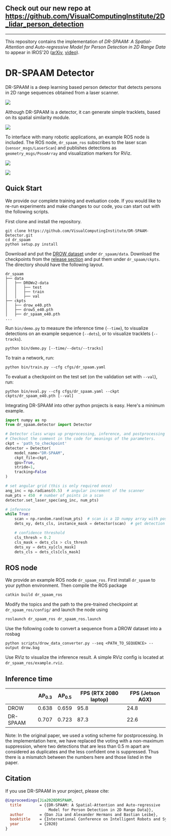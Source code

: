## Check out our new repo at https://github.com/VisualComputingInstitute/2D_lidar_person_detection

---- 

This repository contains the implementation of *DR-SPAAM: A Spatial-Attention and Auto-regressive Model for Person Detection in 2D Range Data*
to appear in IROS'20 ([arXiv](https://arxiv.org/abs/2004.14079), [video](https://www.youtube.com/watch?v=fACppMBEiQo)).

# DR-SPAAM Detector
DR-SPAAM is a deep learning based person detector that detects persons in 2D range sequences obtained from a laser scanner.

![](imgs/dets.gif)

Although DR-SPAAM is a detector, it can generate simple tracklets, based on its spatial similarity module.

![](imgs/tracks.gif)

To interface with many robotic applications, an example ROS node is included.
The ROS node, `dr_spaam_ros` subscribes to the laser scan (`sensor_msgs/LaserScan`)
and publishes detections as `geometry_msgs/PoseArray` and visualization markers for RViz.

![](imgs/rosgraph.png)

![](imgs/dr_spaam_ros.gif)

## Quick Start
We provide our complete training and eveluation code.
If you would like to re-run experiments and make changes to our code, you can start out with the following scripts.

First clone and install the repository.
```
git clone https://github.com/VisualComputingInstitute/DR-SPAAM-Detector.git
cd dr_spaam
python setup.py install
```

Download and put the [DROW dataset](https://github.com/VisualComputingInstitute/DROW) under `dr_spaam/data`. 
Download the checkpoints from the [release section](https://github.com/VisualComputingInstitute/DR-SPAAM-Detector/releases) and put them under `dr_spaam/ckpts`.
The directory should have the following layout.
```
dr_spaam
├── data
│   ├── DROWv2-data
│   │   ├── test
│   │   ├── train
│   │   ├── val
├── ckpts
│   ├── drow_e40.pth
│   ├── drow5_e40.pth
│   ├── dr_spaam_e40.pth
...
``` 

Run `bin/demo.py` to measure the inference time (`--time`), 
to visualize detections on an example sequence (`--dets`), 
or to visualize tracklets (`--tracks`).
```
python bin/demo.py [--time/--dets/--tracks]
```

To train a network, run:
```
python bin/train.py --cfg cfgs/dr_spaam.yaml
```

To evaluat a checkpoint on the test set (on the validation set with `--val`), run:
```
python bin/eval.py --cfg cfgs/dr_spaam.yaml --ckpt ckpts/dr_spaam_e40.pth [--val]
```

Integrating DR-SPAAM into other python projects is easy. 
Here's a minimum example.
```python
import numpy as np
from dr_spaam.detector import Detector

# Detector class wraps up preprocessing, inference, and postprocessing for DR-SPAAM.
# Checkout the comment in the code for meanings of the parameters.
ckpt = 'path_to_checkpoint'
detector = Detector(
    model_name="DR-SPAAM", 
    ckpt_file=ckpt, 
    gpu=True, 
    stride=1, 
    tracking=False
)

# set angular grid (this is only required once)
ang_inc = np.radians(0.5)  # angular increment of the scanner
num_pts = 450  # number of points in a scan
detector.set_laser_spec(ang_inc, num_pts)

# inference
while True:
    scan = np.random.rand(num_pts)  # scan is a 1D numpy array with positive values
    dets_xy, dets_cls, instance_mask = detector(scan)  # get detection

    # confidence threshold
    cls_thresh = 0.2
    cls_mask = dets_cls > cls_thresh
    dets_xy = dets_xy[cls_mask]
    dets_cls = dets_cls[cls_mask]
```

## ROS node
We provide an example ROS node `dr_spaam_ros`. 
First install `dr_spaam` to your python environment.
Then compile the ROS package 
```
catkin build dr_spaam_ros
```

Modify the topics and the path to the pre-trained checkpoint at 
`dr_spaam_ros/config/` and launch the node using
```
roslaunch dr_spaam_ros dr_spaam_ros.launch
```

Use the following code to convert a sequence from a DROW dataset into a rosbag
```
python scripts/drow_data_converter.py --seq <PATH_TO_SEQUENCE> --output drow.bag
```

Use RViz to visualize the inference result.
A simple RViz config is located at `dr_spaam_ros/example.rviz`.

## Inference time
|        | AP<sub>0.3</sub> | AP<sub>0.5</sub> | FPS (RTX 2080 laptop) | FPS (Jetson AGX) |
|--------|------------------|------------------|-----------------------|------------------|
|DROW    | 0.638 | 0.659 | 95.8 | 24.8 |
|DR-SPAAM| 0.707 | 0.723 | 87.3 | 22.6 |

Note: In the original paper, we used a voting scheme for postprocessing.
In the implementation here, we have replaced the voting with a non-maximum suppression,
where two detections that are less than 0.5 m apart are considered as duplicates 
and the less confident one is suppressed.
Thus there is a mismatch between the numbers here and those listed in the paper.

## Citation
If you use DR-SPAAM in your project, please cite:
```BibTeX
@inproceedings{Jia2020DRSPAAM,
  title        = {{DR-SPAAM: A Spatial-Attention and Auto-regressive
                   Model for Person Detection in 2D Range Data}},
  author       = {Dan Jia and Alexander Hermans and Bastian Leibe},
  booktitle    = {International Conference on Intelligent Robots and Systems (IROS)},
  year         = {2020}
}
```
